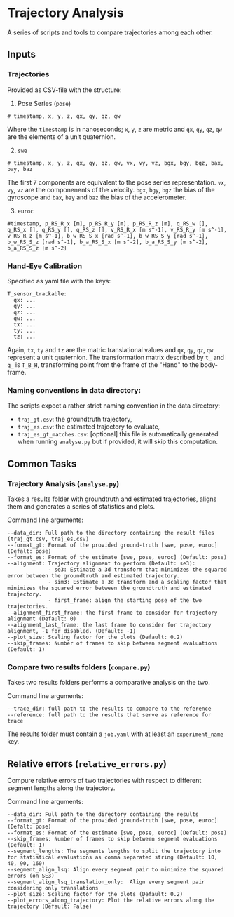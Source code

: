 # Trajectory Analysis

A series of scripts and tools to compare trajectories among each other.

## Inputs

### Trajectories

Provided as CSV-file with the structure:

1. Pose Series (`pose`)
  ```
  # timestamp, x, y, z, qx, qy, qz, qw
  ```
  Where the  `timestamp` is in nanoseconds; `x`, `y`, `z` are metric and `qx`, `qy`, `qz`, `qw` are the elements of a unit quaternion.

2. `swe`
  ```
  # timestamp, x, y, z, qx, qy, qz, qw, vx, vy, vz, bgx, bgy, bgz, bax, bay, baz
  ```
  The first 7 components are equivalent to the pose series representation. `vx`, `vy`, `vz` are the componenents of the velocity. `bgx`, `bgy`, `bgz` the bias of the gyroscope and `bax`, `bay` and `baz` the bias of the accelerometer.

3. `euroc`
  ```
  #timestamp, p_RS_R_x [m], p_RS_R_y [m], p_RS_R_z [m], q_RS_w [], q_RS_x [], q_RS_y [], q_RS_z [], v_RS_R_x [m s^-1], v_RS_R_y [m s^-1], v_RS_R_z [m s^-1], b_w_RS_S_x [rad s^-1], b_w_RS_S_y [rad s^-1], b_w_RS_S_z [rad s^-1], b_a_RS_S_x [m s^-2], b_a_RS_S_y [m s^-2], b_a_RS_S_z [m s^-2]
  ```

### Hand-Eye Calibration
Specified as yaml file with the keys:
```
T_sensor_trackable:
  qx: ...
  qy: ... 
  qz: ... 
  qw: ...
  tx: ...
  ty: ...
  tz: ...
```
Again, `tx`, `ty` and `tz` are the matric translational values and `qx`, `qy`, `qz`, `qw` represent a unit quaternion. The transformation matrix described by `t_` and `q_` is `T_B_H`, transforming point from the frame of the "Hand" to the body-frame.

### Naming conventions in data directory:
The scripts expect a rather strict naming convention in the data directory:
* `traj_gt.csv`: the groundtruth trajectory,
* `traj_es.csv`: the estimated trajectory to evaluate,
* `traj_es_gt_matches.csv`: [optional] this file is automatically generated when running `analyse.py` but if provided, it will skip this computation.

## Common Tasks

### Trajectory Analysis (`analyse.py`)

Takes a results folder with groundtruth and estimated trajectories, aligns them and generates a series of statistics and plots.

Command line arguments:
```
--data_dir: Full path to the directory containing the result files (traj_gt.csv, traj_es.csv)
--format_gt: Format of the provided ground-truth [swe, pose, euroc] (Defalt: pose)
--format_es: Format of the estimate [swe, pose, euroc] (Default: pose)
--alignment: Trajectory alignment to perform (Default: se3):
             - se3: Estimate a 3d transform that minimizes the squared error between the groundtruth and estimated trajectory.
             - sim3: Estimate a 3d transform and a scaling factor that minimizes the squared error between the groundtruth and estimated trajectory.
             - first_frame: align the starting pose of the two trajectories.
--alignment_first_frame: the first frame to consider for trajectory alignment (Default: 0)
--alignment_last_frame: the last frame to consider for trajectory alignment, -1 for disabled. (Default: -1)
--plot_size: Scaling factor for the plots (Default: 0.2)
--skip_frames: Number of frames to skip between segment evaluations (Default: 1)
```

### Compare two results folders (`compare.py`)

Takes two results folders performs a comparative analysis on the two.

Command line arguments:
```
--trace_dir: full path to the results to compare to the reference
--reference: full path to the results that serve as reference for trace
```
The results folder must contain a `job.yaml` with at least an `experiment_name` key.

## Relative errors (`relative_errors.py`)

Compure relative errors of two trajectories with respect to different segment lengths along the trajectory.

Command line arguments:
```
--data_dir: Full path to the directory containing the results
--format_gt: Format of the provided ground-truth [swe, pose, euroc] (Defalt: pose)
--format_es: Format of the estimate [swe, pose, euroc] (Default: pose)
--skip_frames: Number of frames to skip between segment evaluations (Default: 1)
--segment_lengths: The segments lengths to split the trajectory into for statistical evaluations as comma separated string (Default: 10, 40, 90, 160)
--segment_align_lsq: Align every segment pair to minimize the squared errors (on SE3)
--segment_align_lsq_translation_only:  Align every segment pair considering only translations
--plot_size: Scaling factor for the plots (Default: 0.2)
--plot_errors_along_trajectory: Plot the relative errors along the trajectory (Default: False)
```


